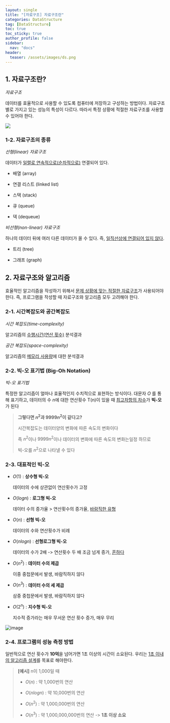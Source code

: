 ```yaml
---
layout: single
title: "[자료구조] 자료구조란"
categories: DataStructure
tag: [DataStructure]
toc: true
toc_sticky: true
author_profile: false
sidebar:
  nav: "docs"
header:
  teaser: /assets/images/ds.png
---
```


## 1. 자료구조란?

*자료구조*

데이터를 효율적으로 사용할 수 있도록 컴퓨터에 저장하고 구성하는 방법이다. 자료구조 별로 가지고 있는 성능의 특성이 다르다. 따라서 특정 상황에 적절한 자료구조를 사용할 수 있어야 한다.

![](https://img1.daumcdn.net/thumb/R800x0/?scode=mtistory2&fname=https%3A%2F%2Ft1.daumcdn.net%2Fcfile%2Ftistory%2F23493B3356E9549111)

### 1-2. 자료구조의 종류

*선형(linear) 자료구조*

데이터가 <u>일렬로 연속적으로(순차적으로)</u> 연결되어 있다.

- 배열 (array)

- 연결 리스트 (linked list)

- 스택 (stack)

- 큐 (queue)

- 덱 (dequeue)

*비선형(non-linear) 자료구조*

하나의 데이터 뒤에 여러 다른 데이터가 올 수 있다. 즉, <u>일직선상에 연결되어 있지 않다</u>.

- 트리 (tree)

- 그래프 (graph)

## 2. 자료구조와 알고리즘

효율적인 알고리즘을 작성하기 위해서 <u>문제 상황에 맞는 적절한 자료구조</u>가 사용되어야 한다. 즉, 프로그램을 작성할 때 자료구조와 알고리즘 모두 고려해야 한다.

### 2-1. 시간복잡도와 공간복잡도

*시간 복잡도(time-complexity)*

알고리즘의 <u>수행시간(연산 횟수)</u> 분석결과

*공간 복잡도(space-complexity)*

알고리즘의 <u>메모리 사용량</u>에 대한 분석결과

### 2-2. 빅-오 표기법 (Big-Oh Notation)

*빅-오 표기법*

특정한 알고리즘이 얼마나 효율적인지 수치적으로 표현하는 방식이다. 대문자 $O$ 를 통해 표기하고, 데이터의 수 $n$에 대한 연산횟수 T(n)이 있을 때 <u>최고차항의 차수</u>가 **빅-오**가 된다

> **그렇다면 $n^2$과 $9999n^2$이 같다고?**
> 
> 시간복잡도는 데이터양의 변화에 따른 속도의 변화이다
> 
> 즉 $n^2$이나 $9999n^2$이나 데이터의 변화에 따른 속도의 변화는일정 하므로
> 
> 빅-오를 $n^2$으로 나타낼 수 있다

### 2-3. 대표적인 빅-오

- $O(1)$ : **상수형 빅-오**
  
  데이터의 수에 상관없이 연산횟수가 고정

- $O(logn)$ : **로그형 빅-오**
  
  데이터 수의 증가율 > 연산횟수의 증가율, <u>바람직한 유형</u>

- $O(n)$ : **선형 빅-오**
  
  데이터의 수와 연산횟수가 비례

- $O(nlogn)$ : **선형로그형 빅-오** 
  
  데이터의 수가 2배 -> 연산횟수 두 배 조금 넘게 증가, <u>흔하다</u>

- $O(n^2)$ : **데이터 수의 제곱**
  
  이중 중첩문에서 발생, 바람직하지 않다

- $O(n^3)$ : **데이터 수의 세 제곱**
  
  삼중 중첩문에서 발생, 바람직하지 않다

- $O(2^n)$ : **지수형 빅-오**
  
  지수적 증가라는 매우 무서운 연산 횟수 증가, 매우 무리

![image](https://github.com/monsta-zo/Programmers/assets/83194164/4b184c84-6175-488a-bcba-0982747a0d1a)

### 2-4. 프로그램의 성능 측정 방법

일반적으로 연산 횟수가 **10억**을 넘어가면 1초 이상의 시간이 소요된다. 우리는 <u>1초 이내의 알고리즘 설계</u>를 목표로 해야한다.

> **[예시]** n이 1,000일 때
> 
> - $O(n)$ : 약 1,000번의 연산
> 
> - $O(nlogn)$ : 약 10,000번의 연산
> 
> - $O(n^2)$ : 약 1,000,000번의 연산
> 
> - $O(n^3)$ : 약 1,000,000,000번의 연산 -> **1초 이상 소요**
